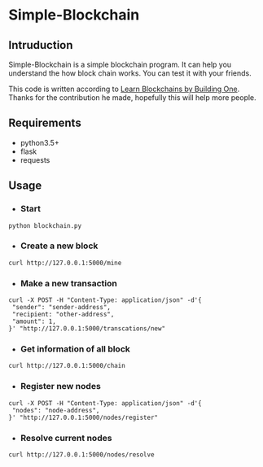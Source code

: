 # Simple-Blockchain

## Intruduction

Simple-Blockchain is a simple blockchain program. It can help you understand the how block chain works. You can test it with your friends.

This code is written according to [Learn Blockchains by Building One](https://hackernoon.com/learn-blockchains-by-building-one-117428612f46). Thanks for the contribution he made, hopefully this will help more people.
## Requirements

* python3.5+
* flask
* requests

## Usage

* ### Start

~~~
python blockchain.py
~~~

* ### Create a new block

~~~
curl http://127.0.0.1:5000/mine
~~~

* ### Make a new transaction

~~~
curl -X POST -H "Content-Type: application/json" -d'{
 "sender": "sender-address",
 "recipient: "other-address",
 "amount": 1,
}' "http://127.0.0.1:5000/transcations/new"
~~~

* ### Get information of all block

~~~
curl http://127.0.0.1:5000/chain
~~~

* ### Register new nodes

~~~
curl -X POST -H "Content-Type: application/json" -d'{
 "nodes": "node-address",
}' "http://127.0.0.1:5000/nodes/register"
~~~

* ### Resolve current nodes

~~~
curl http://127.0.0.1:5000/nodes/resolve
~~~